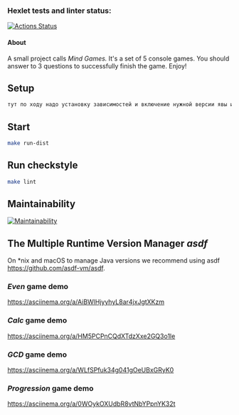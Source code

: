### Hexlet tests and linter status:
[![Actions Status](https://github.com/in0mad/java-project-61/actions/workflows/hexlet-check.yml/badge.svg)](https://github.com/in0mad/java-project-61/actions)

#### About

A small project calls *Mind Games.*
It's a set of 5 console games. You should answer to 3 questions to successfully finish the game.
Enjoy!

## Setup

```bash
тут по ходу надо установку зависимостей и включение нужной версии явы и градла"
```

## Start

```bash
make run-dist
```

## Run checkstyle

```bash
make lint
```

## Maintainability

[![Maintainability](https://api.codeclimate.com/v1/badges/8b086596f00866944c2e/maintainability)](https://codeclimate.com/github/in0mad/java-project-61/maintainability)

## The Multiple Runtime Version Manager *asdf*

On *nix and macOS to manage Java versions we recommend using asdf https://github.com/asdf-vm/asdf.

### *Even* game demo

https://asciinema.org/a/AiBWlHjyyhyL8ar4jxJgtXKzm

### *Calc* game demo

https://asciinema.org/a/HM5PCPnCQdXTdzXxe2GQ3o1le

### *GCD* game demo

https://asciinema.org/a/WLfSPfuk34g041gOeUBxGRyK0

### *Progression* game demo

https://asciinema.org/a/0WOykOXUdbR8vtNbYPpnYK32t
